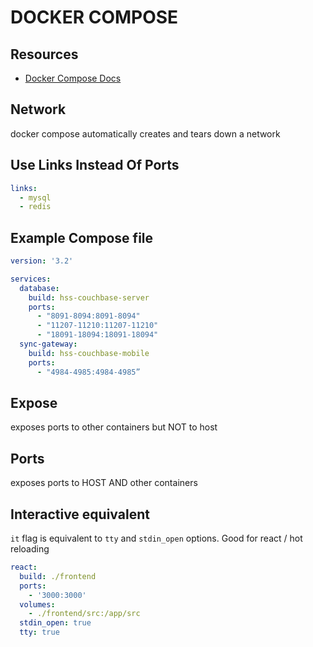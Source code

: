 # DOCKER COMPOSE

## Resources

- [Docker Compose Docs](https://docs.docker.com/compose/)

## Network

docker compose automatically creates and tears down a network

## Use Links Instead Of Ports

```yml
links:
  - mysql
  - redis
```

## Example Compose file

```yml
version: '3.2'

services:
  database:
    build: hss-couchbase-server
    ports:
      - "8091-8094:8091-8094"
      - "11207-11210:11207-11210"
      - "18091-18094:18091-18094"
  sync-gateway:
    build: hss-couchbase-mobile
    ports:
      - "4984-4985:4984-4985”
```

## Expose

exposes ports to other containers but NOT to host

## Ports

exposes ports to HOST AND other containers

## Interactive equivalent

`it` flag is equivalent to `tty` and `stdin_open` options.
Good for react / hot reloading

```yml
react:
  build: ./frontend
  ports:
    - '3000:3000'
  volumes:
    - ./frontend/src:/app/src
  stdin_open: true
  tty: true
```
